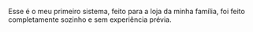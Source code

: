 Esse é o meu primeiro sistema, feito para a loja da minha família, foi feito completamente sozinho e sem experiência prévia.
